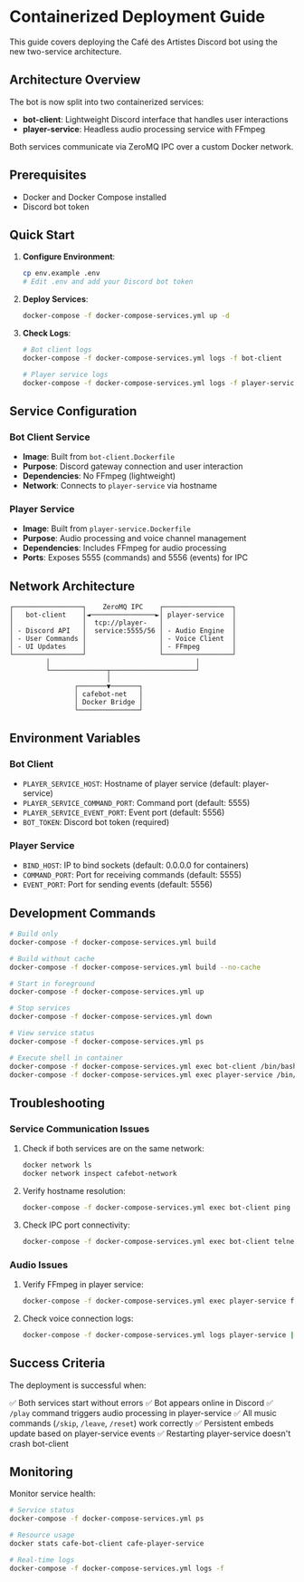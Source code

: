 # Containerized Deployment Guide

This guide covers deploying the Café des Artistes Discord bot using the new two-service architecture.

## Architecture Overview

The bot is now split into two containerized services:

- **bot-client**: Lightweight Discord interface that handles user interactions
- **player-service**: Headless audio processing service with FFmpeg

Both services communicate via ZeroMQ IPC over a custom Docker network.

## Prerequisites

- Docker and Docker Compose installed
- Discord bot token

## Quick Start

1. **Configure Environment**:
   ```bash
   cp env.example .env
   # Edit .env and add your Discord bot token
   ```

2. **Deploy Services**:
   ```bash
   docker-compose -f docker-compose-services.yml up -d
   ```

3. **Check Logs**:
   ```bash
   # Bot client logs
   docker-compose -f docker-compose-services.yml logs -f bot-client
   
   # Player service logs
   docker-compose -f docker-compose-services.yml logs -f player-service
   ```

## Service Configuration

### Bot Client Service
- **Image**: Built from `bot-client.Dockerfile`
- **Purpose**: Discord gateway connection and user interaction
- **Dependencies**: No FFmpeg (lightweight)
- **Network**: Connects to `player-service` via hostname

### Player Service
- **Image**: Built from `player-service.Dockerfile`
- **Purpose**: Audio processing and voice channel management
- **Dependencies**: Includes FFmpeg for audio processing
- **Ports**: Exposes 5555 (commands) and 5556 (events) for IPC

## Network Architecture

```
┌─────────────────┐    ZeroMQ IPC    ┌─────────────────┐
│   bot-client    │◄────────────────►│ player-service  │
│                 │  tcp://player-   │                 │
│ - Discord API   │  service:5555/56 │ - Audio Engine  │
│ - User Commands │                  │ - Voice Client  │
│ - UI Updates    │                  │ - FFmpeg        │
└─────────────────┘                  └─────────────────┘
         │                                    │
         └──────────────┬─────────────────────┘
                        │
                ┌───────▼───────┐
                │ cafebot-net   │
                │ Docker Bridge │
                └───────────────┘
```

## Environment Variables

### Bot Client
- `PLAYER_SERVICE_HOST`: Hostname of player service (default: player-service)
- `PLAYER_SERVICE_COMMAND_PORT`: Command port (default: 5555)
- `PLAYER_SERVICE_EVENT_PORT`: Event port (default: 5556)
- `BOT_TOKEN`: Discord bot token (required)

### Player Service
- `BIND_HOST`: IP to bind sockets (default: 0.0.0.0 for containers)
- `COMMAND_PORT`: Port for receiving commands (default: 5555)
- `EVENT_PORT`: Port for sending events (default: 5556)

## Development Commands

```bash
# Build only
docker-compose -f docker-compose-services.yml build

# Build without cache
docker-compose -f docker-compose-services.yml build --no-cache

# Start in foreground
docker-compose -f docker-compose-services.yml up

# Stop services
docker-compose -f docker-compose-services.yml down

# View service status
docker-compose -f docker-compose-services.yml ps

# Execute shell in container
docker-compose -f docker-compose-services.yml exec bot-client /bin/bash
docker-compose -f docker-compose-services.yml exec player-service /bin/bash
```

## Troubleshooting

### Service Communication Issues
1. Check if both services are on the same network:
   ```bash
   docker network ls
   docker network inspect cafebot-network
   ```

2. Verify hostname resolution:
   ```bash
   docker-compose -f docker-compose-services.yml exec bot-client ping player-service
   ```

3. Check IPC port connectivity:
   ```bash
   docker-compose -f docker-compose-services.yml exec bot-client telnet player-service 5555
   ```

### Audio Issues
1. Verify FFmpeg in player service:
   ```bash
   docker-compose -f docker-compose-services.yml exec player-service ffmpeg -version
   ```

2. Check voice connection logs:
   ```bash
   docker-compose -f docker-compose-services.yml logs player-service | grep -i voice
   ```

## Success Criteria

The deployment is successful when:

✅ Both services start without errors
✅ Bot appears online in Discord
✅ `/play` command triggers audio processing in player-service
✅ All music commands (`/skip`, `/leave`, `/reset`) work correctly
✅ Persistent embeds update based on player-service events
✅ Restarting player-service doesn't crash bot-client

## Monitoring

Monitor service health:

```bash
# Service status
docker-compose -f docker-compose-services.yml ps

# Resource usage
docker stats cafe-bot-client cafe-player-service

# Real-time logs
docker-compose -f docker-compose-services.yml logs -f
```